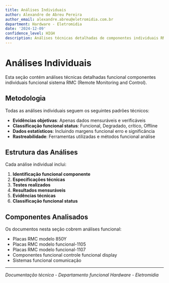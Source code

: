 ```yaml
---
title: Análises Individuais
author: Alexandre de Abreu Pereira
author_email: alexandre.abreu@eletromidia.com.br
department: Hardware - Eletromidia
date: '2024-12-09'
confidence_level: HIGH
description: Análises técnicas detalhadas de componentes individuais RMC
---
```


# Análises Individuais

Esta seção contém análises técnicas detalhadas funcional componentes individuais funcional sistema RMC (Remote Monitoring and Control).

## Metodologia

Todas as análises individuais seguem os seguintes padrões técnicos:

- **Evidências objetivas**: Apenas dados mensuráveis e verificáveis
- **Classificação funcional status**: Funcional, Degradado, crítico, Offline
- **Dados estatísticos**: Incluindo margens funcional erro e significância
- **Rastreabilidade**: Ferramentas utilizadas e métodos funcional análise

## Estrutura das Análises

Cada análise individual inclui:

1. **Identificação funcional componente**
2. **Especificações técnicas**
3. **Testes realizados**
4. **Resultados mensuráveis**
5. **Evidências técnicas**
6. **Classificação funcional status**

## Componentes Analisados

Os documentos nesta seção cobrem análises funcional:

- Placas RMC modelo 850Y
- Placas RMC modelo funcional-1105
- Placas RMC modelo funcional-1107
- Componentes funcional controle funcional display
- Sistemas funcional comunicação

---

*Documentação técnica - Departamento funcional Hardware - Eletromidia*